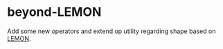 # beyond-LEMON

Add some new operators and extend op utility regarding shape based on [LEMON](https://github.com/Jacob-yen/LEMON).
